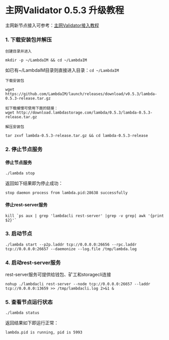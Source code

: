 # 主网Validator 0.5.3 升级教程

主网新节点接入可参考：[主网Validator接入教程](Mainnet-Validator-Guide.md)  

### 1. 下载安装包并解压
`创建目录并进入`
```
mkdir -p ~/LambdaIM && cd ~/LambdaIM  
```
如已有~/LambdaIM目录则直接进入目录：`cd ~/LambdaIM` 

`下载安装包`
```
wget https://github.com/LambdaIM/launch/releases/download/v0.5.3/lambda-0.5.3-release.tar.gz

如下载缓慢可使用下面的链接：
wget http://download.lambdastorage.com/lambda/0.5.3/lambda-0.5.3-release.tar.gz
```

`解压安装包`
```
tar zxvf lambda-0.5.3-release.tar.gz && cd lambda-0.5.3-release
```
### 2. 停止节点服务
#### 停止节点服务
``` 
./lambda stop
```
返回如下结果即为停止成功：
```
stop daemon process from lambda.pid:28638 successfully
```

#### 停止rest-server服务
```
kill `ps aux | grep 'lambdacli rest-server' |grep -v grep| awk '{print $2}'`
```

### 3. 启动节点  
```
./lambda start --p2p.laddr tcp://0.0.0.0:26656 --rpc.laddr tcp://0.0.0.0:26657 --daemonize --log.file /tmp/lambda.log
```

### 4. 启动rest-server服务
rest-server服务可提供给钱包、矿工和storagecli连接
```
nohup ./lambdacli rest-server --node tcp://0.0.0.0:26657 --laddr tcp://0.0.0.0:13659 >> /tmp/lambdacli.log 2>&1 &
```

### 5. 查看节点运行状态
```
./lambda status
```
返回结果如下即运行正常：
``` 
lambda.pid is running, pid is 5993
```



